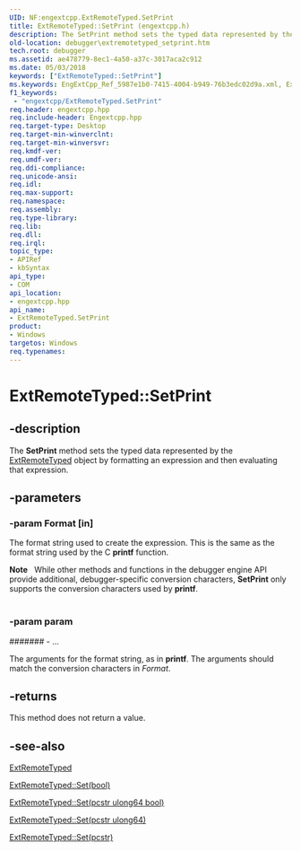 ```yaml
---
UID: NF:engextcpp.ExtRemoteTyped.SetPrint
title: ExtRemoteTyped::SetPrint (engextcpp.h)
description: The SetPrint method sets the typed data represented by the ExtRemoteTyped object by formatting an expression and then evaluating that expression.
old-location: debugger\extremotetyped_setprint.htm
tech.root: debugger
ms.assetid: ae478779-8ec1-4a50-a37c-3017aca2c912
ms.date: 05/03/2018
keywords: ["ExtRemoteTyped::SetPrint"]
ms.keywords: EngExtCpp_Ref_5987e1b0-7415-4004-b949-76b3edc02d9a.xml, ExtRemoteTyped interface [Windows Debugging],SetPrint method, ExtRemoteTyped.SetPrint, ExtRemoteTyped::SetPrint, SetPrint, SetPrint method [Windows Debugging], SetPrint method [Windows Debugging],ExtRemoteTyped interface, debugger.extremotetyped_setprint
f1_keywords:
 - "engextcpp/ExtRemoteTyped.SetPrint"
req.header: engextcpp.hpp
req.include-header: Engextcpp.hpp
req.target-type: Desktop
req.target-min-winverclnt: 
req.target-min-winversvr: 
req.kmdf-ver: 
req.umdf-ver: 
req.ddi-compliance: 
req.unicode-ansi: 
req.idl: 
req.max-support: 
req.namespace: 
req.assembly: 
req.type-library: 
req.lib: 
req.dll: 
req.irql: 
topic_type:
- APIRef
- kbSyntax
api_type:
- COM
api_location:
- engextcpp.hpp
api_name:
- ExtRemoteTyped.SetPrint
product:
- Windows
targetos: Windows
req.typenames: 
---
```


# ExtRemoteTyped::SetPrint


## -description


The <b>SetPrint</b> method sets the typed data represented by the <a href="https://docs.microsoft.com/windows-hardware/drivers/ddi/engextcpp/nl-engextcpp-extremotetyped">ExtRemoteTyped</a> object by formatting an expression and then evaluating that expression.


## -parameters




### -param Format [in]

The format string used to create the expression.  This is the same as the format string used by the C <b>printf</b> function.

<div class="alert"><b>Note</b>   While other methods and functions in the debugger engine API provide additional, debugger-specific conversion characters, <b>SetPrint</b> only supports the conversion characters used by <b>printf</b>.</div>
<div> </div>

### -param param






####### - ...

The arguments for the format string, as in <b>printf</b>.  The arguments should match the conversion characters in <i>Format</i>.


## -returns



This method does not return a value.




## -see-also




<a href="https://docs.microsoft.com/windows-hardware/drivers/ddi/engextcpp/nl-engextcpp-extremotetyped">ExtRemoteTyped</a>



<a href="https://docs.microsoft.com/windows-hardware/drivers/ddi/engextcpp/nf-engextcpp-extremotetyped-set(bool_ulong64_ulong_ulong64)">ExtRemoteTyped::Set(bool)</a>



<a href="https://docs.microsoft.com/windows-hardware/drivers/ddi/engextcpp/nf-engextcpp-extremotetyped-set(pcstr_ulong64_bool_pulong64_pcstr)">ExtRemoteTyped::Set(pcstr ulong64 bool)</a>



<a href="https://docs.microsoft.com/windows-hardware/drivers/ddi/engextcpp/nf-engextcpp-extremotetyped-set(pcstr_ulong64)">ExtRemoteTyped::Set(pcstr ulong64)</a>



<a href="https://docs.microsoft.com/windows-hardware/drivers/ddi/engextcpp/nf-engextcpp-extremotetyped-set">ExtRemoteTyped::Set(pcstr)</a>
 

 

